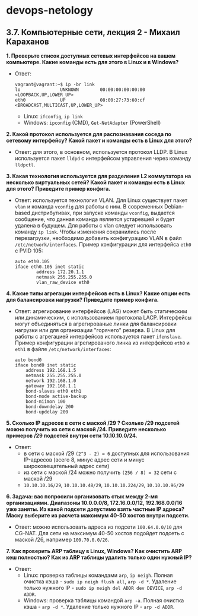 # devops-netology

## 3.7. Компьютерные сети, лекция 2 - Михаил Караханов


**1. Проверьте список доступных сетевых интерфейсов на вашем компьютере. Какие команды есть для этого в Linux и в Windows?**
- Ответ:
  ```
  vagrant@vagrant:~$ ip -br link
  lo               UNKNOWN        00:00:00:00:00:00 <LOOPBACK,UP,LOWER_UP> 
  eth0             UP             08:00:27:73:60:cf <BROADCAST,MULTICAST,UP,LOWER_UP> 
  ```
  - Linux: `ifconfig`, `ip link`
  - Windows: `ipconfig` (CMD), `Get-NetAdapter` (PowerShell)

**2. Какой протокол используется для распознавания соседа по сетевому интерфейсу? Какой пакет и команды есть в Linux для этого?**
- Ответ: для этого, в основном, используется протокол LLDP. В Linux используется пакет `lldpd` с интерфейсом управления через команду `lldpctl`.

**3. Какая технология используется для разделения L2 коммутатора на несколько виртуальных сетей? Какой пакет и команды есть в Linux для этого? Приведите пример конфига.**
- Ответ: используется технология VLAN. Для Linux существует пакет `vlan` и команда `vconfig` для работы с ним. В современных Debian-based дистрибутивах, при запуске команды `vconfig`, выдается сообщение, что данная команда является устаревшей и будет удалена в будущем. Для работы с vlan следует использовать команду `ip link`. Чтобы изменения сохранились после перезагрузки, необходимо добавить конфигурацию VLAN в файл `/etc/network/interfaces`. Пример конфигурации для интерфейса `eth0` с PVID 105:
  ```
  auto eth0.105
  iface eth0.105 inet static
          address 172.20.1.1
          netmask 255.255.255.0
          vlan_raw_device eth0
  ```

**4. Какие типы агрегации интерфейсов есть в Linux? Какие опции есть для балансировки нагрузки? Приведите пример конфига.**
- Ответ: агрегирование интерфейсов (LAG) может быть статическим или динамическим, с использованием протокола LACP. Интерфейсы могут объединяться в агрегированые линки для балансировки нагрузки или для организации "горячего" резерва. В Linux для работы с агрегацией интерфейсов используется пакет `ifenslave`. Пример конфигурации агрегированого линка из интерфейсов `eth0` и `eth1` в файле `/etc/network/interfaces`:
  ```
  auto bond0
  iface bond0 inet static
      address 192.168.1.5
      netmask 255.255.255.0
      network 192.168.1.0
      gateway 192.168.1.1
      bond-slaves eth0 eth1
      bond-mode active-backup
      bond-miimon 100
      bond-downdelay 200
      bond-updelay 200
  ```

**5. Сколько IP адресов в сети с маской /29 ? Сколько /29 подсетей можно получить из сети с маской /24. Приведите несколько примеров /29 подсетей внутри сети 10.10.10.0/24.**
- Ответ:
  - в сети с маской /29 `(2^3 - 2) = 6` доступных для использования IP-адресов (всего 8, минус адрес сети и минус широковещательный адрес сети)
  - из сети с маской /24 можно получить `(256 / 8) = 32` сети с маской /29
  - `10.10.10.16/29`, `10.10.10.48/29`, `10.10.10.224/29`, `10.10.10.96/29`

**6. Задача: вас попросили организовать стык между 2-мя организациями. Диапазоны 10.0.0.0/8, 172.16.0.0/12, 192.168.0.0/16 уже заняты. Из какой подсети допустимо взять частные IP адреса? Маску выберите из расчета максимум 40-50 хостов внутри подсети.**
- Ответ: можно использовать адреса из подсети `100.64.0.0/10` для CG-NAT. Для сети на максимум 40-50 хостов подойдет подсеть с маской /26, например `100.70.0.0/26`.

**7. Как проверить ARP таблицу в Linux, Windows? Как очистить ARP кеш полностью? Как из ARP таблицы удалить только один нужный IP?**
- Ответ:
  - Linux: проверка таблицы командами `arp`, `ip neigh`. Полная очистка кэша - `sudo ip neigh flush all`, `arp -d *`. Удаление только нужного IP - `sudo ip neigh del ADDR dev DEVICE`, `arp -d ADDR`.
  - Windows: проверка таблицы командой `arp -a`. Полная очистка кэша - `arp -d *`. Удаление только нужного IP - `arp -d ADDR`.